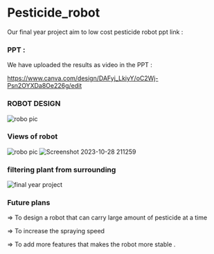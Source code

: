 # Pesticide_robot

Our final year project aim to low cost pesticide robot ppt link :

### PPT :

We have uploaded the results as video in the PPT : 

https://www.canva.com/design/DAFyj_LkiyY/oC2Wj-Psn2OYXDa8Oe226g/edit

### ROBOT DESIGN

![robo pic](https://github.com/Dhana-karthik/Pesticide_robot/assets/147986718/64c2883a-4942-4bb7-9540-65aeae4f6566)

### Views of robot

![robo pic](https://github.com/Dhana-karthik/Pesticide_robot/assets/147986718/0a567d9f-693b-4e90-9d6b-61a4d1144c68)
![Screenshot 2023-10-28 211259](https://github.com/Dhana-karthik/Pesticide_robot/assets/147986718/c6e3b2a8-cf3e-4af0-95d8-e0fb364ff158)

### filtering plant from surrounding

![final year project ](https://github.com/Dhana-karthik/Pesticide_robot/assets/147986718/3dcb7f9b-3391-46be-a69b-bf116330cdad)

### Future plans 

=> To design a robot that can carry large amount of pesticide at a time 

=> To increase the spraying speed

=> To add more features that makes the robot more stable . 
